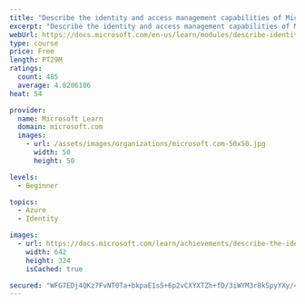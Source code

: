 ```yaml
---
title: "Describe the identity and access management capabilities of Microsoft 365"
excerpt: "Describe the identity and access management capabilities of Microsoft 365"
webUrl: https://docs.microsoft.com/en-us/learn/modules/describe-identity-access-management-capabilities-of-microsoft-365/
type: course
price: Free
length: PT29M
ratings:
  count: 485
  average: 4.8206186
heat: 54

provider:
  name: Microsoft Learn
  domain: microsoft.com
  images:
    - url: /assets/images/organizations/microsoft.com-50x50.jpg
      width: 50
      height: 50

levels:
  - Beginner

topics:
  - Azure
  - Identity

images:
  - url: https://docs.microsoft.com/learn/achievements/describe-the-identity-and-access-management-capabilities-of-microsoft-365-social.png
    width: 642
    height: 324
    isCached: true

secured: "WFG7EDj4QKz7FvNT0Ta+bkpaE1s5+6p2vCXYXTZh+fD/3iWYM3r8kSpyYXy/4PYPAw967jqyS3IkcRMvP0VpnrXPs/qdW0Oz4H7aoz5ms1IsvlnsZ6LywKz83dI0btAtdBzG2HmrbVsS20lmSjRZuSKgncyW2Z5+J9AUSJmMJu61Rq7VuhB6Dvex/vCOHjW6dWU4hsscITFf2ZbIizxn9JGxWPL8UVMtphnbhzsrwqvuJCtWJ59ndYBNrGpsf+K6m05AOG97vXO5pAu6kbDUN6XpSX+YN+Y9InusNHoJI1AEoLmrbEKezUV9KCh02To8g6bt3rd84TmbbY5nkmBUymjHn5ooVdlnmz9tGM3y4s3Es0/LDojWQVjGMKX9hu6MKS+6jgEwRKlkwC8W5qKorrVX5emfBKJMx0B9JB0QoME=;BDHLYz8Ib8YvHHcVXskh2g=="
---
```


